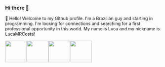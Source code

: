 ### Hi there 👋

👋 Hello! Welcome to my Github profile.
I'm a Brazilian guy and starting in programming. I'm looking for connections and searching for a first professional opportunity in this world.
My name is Luca and my nickname is LucaMRCosta!

 <img src="https://cdn.jsdelivr.net/gh/devicons/devicon/icons/python/python-original-wordmark.svg" width="70" height="70"/><img src="https://cdn.jsdelivr.net/gh/devicons/devicon/icons/microsoftsqlserver/microsoftsqlserver-plain-wordmark.svg"  width="70" height="70"/><img src="https://cdn.jsdelivr.net/gh/devicons/devicon/icons/linux/linux-original.svg" width="70" height="70"/><img src="https://cdn.jsdelivr.net/gh/devicons/devicon/icons/php/php-original.svg" width="70" height="70"/>
          
 

          
<!--
**LucaMRCosta/LucaMRCosta** is a ✨ _special_ ✨ repository because its `README.md` (this file) appears on your GitHub profile.

Here are some ideas to get you started:

- 🔭 I’m currently working on ...
- 🌱 I’m currently learning ...
- 👯 I’m looking to collaborate on ...
- 🤔 I’m looking for help with ...
- 💬 Ask me about ...
- 📫 How to reach me: ...
- 😄 Pronouns: ...
- ⚡ Fun fact: ...
-->
